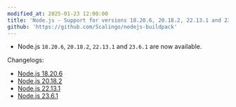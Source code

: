```yaml
---
modified_at: 2025-01-23 12:00:00
title: 'Node.js - Support for versions 18.20.6, 20.18.2, 22.13.1 and 23.6.1'
github: 'https://github.com/Scalingo/nodejs-buildpack'
---
```


- Node.js `18.20.6`, `20.18.2`, `22.13.1` and `23.6.1` are now available.

Changelogs:
- [Node.js 18.20.6](https://github.com/nodejs/node/blob/main/doc/changelogs/CHANGELOG_V18.md#18.20.6)
- [Node.js 20.18.2](https://github.com/nodejs/node/blob/main/doc/changelogs/CHANGELOG_V20.md#20.18.2)
- [Node.js 22.13.1](https://github.com/nodejs/node/blob/main/doc/changelogs/CHANGELOG_V22.md#22.13.1)
- [Node.js 23.6.1](https://github.com/nodejs/node/blob/main/doc/changelogs/CHANGELOG_V23.md#23.6.1)

